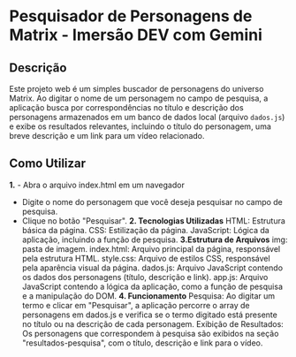 # Pesquisador de Personagens de Matrix - Imersão DEV com Gemini

## Descrição
Este projeto web é um simples buscador de personagens do universo Matrix. Ao digitar o nome de um personagem no campo de pesquisa, a aplicação busca por correspondências no título e descrição dos personagens armazenados em um banco de dados local (arquivo `dados.js`) e exibe os resultados relevantes, incluindo o título do personagem, uma breve descrição e um link para um vídeo relacionado.

## Como Utilizar
**1.** - Abra o arquivo index.html em um navegador
   - Digite o nome do personagem que você deseja pesquisar no campo de pesquisa.
   - Clique no botão "Pesquisar".
**2. Tecnologias Utilizadas**
HTML: Estrutura básica da página.
CSS: Estilização da página.
JavaScript: Lógica da aplicação, incluindo a função de pesquisa.
**3.Estrutura de Arquivos**
img: pasta de imagem.
index.html: Arquivo principal da página, responsável pela estrutura HTML.
style.css: Arquivo de estilos CSS, responsável pela aparência visual da página.
dados.js: Arquivo JavaScript contendo os dados dos personagens (título, descrição e link).
app.js: Arquivo JavaScript contendo a lógica da aplicação, como a função de pesquisa e a manipulação do DOM.
**4. Funcionamento**
Pesquisa: Ao digitar um termo e clicar em "Pesquisar", a aplicação percorre o array de personagens em dados.js e verifica se o termo digitado está presente no título ou na descrição de cada personagem.
Exibição de Resultados: Os personagens que correspondem à pesquisa são exibidos na seção "resultados-pesquisa", com o título, descrição e link para o vídeo.
